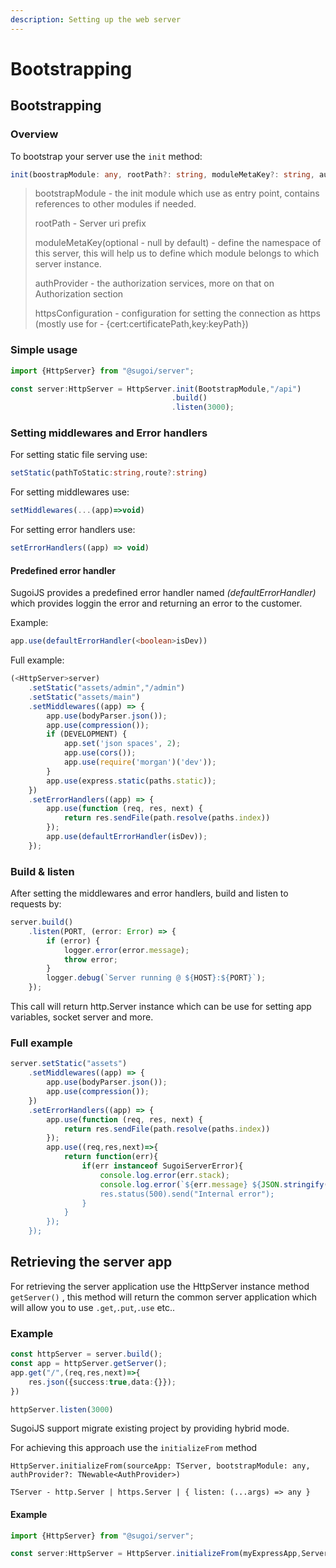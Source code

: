 ```yaml
---
description: Setting up the web server
---
```


# Bootstrapping

## Bootstrapping

### Overview

To bootstrap your server use the `init` method:

```typescript
init(boostrapModule: any, rootPath?: string, moduleMetaKey?: string, authProvider?: AuthProvider,httpsConfiguration:any)
```

> bootstrapModule - the init module which use as entry point, contains references to other modules if needed.
>
> rootPath - Server uri prefix
>
> moduleMetaKey\(optional - null by default\) - define the namespace of this server, this will help us to define which module belongs to which server instance. 
>
> authProvider - the authorization services, more on that on Authorization section
>
> httpsConfiguration -  configuration for setting the connection as https \(mostly use for - {cert:certificatePath,key:keyPath}\)

### Simple usage

```typescript
import {HttpServer} from "@sugoi/server";

const server:HttpServer = HttpServer.init(BootstrapModule,"/api")
                                    .build()
                                    .listen(3000);
```

### Setting middlewares and Error handlers

For setting static file serving use:

```typescript
setStatic(pathToStatic:string,route?:string)
```

For setting middlewares use:

```typescript
setMiddlewares(...(app)=>void)
```

For setting error handlers use:

```typescript
setErrorHandlers((app) => void)
```

#### Predefined error handler

SugoiJS provides a predefined error handler named _\(defaultErrorHandler\)_ which provides loggin the error and returning an error to the customer.

Example:

```typescript
app.use(defaultErrorHandler(<boolean>isDev))
```

Full example:

```typescript
(<HttpServer>server)
    .setStatic("assets/admin","/admin")
    .setStatic("assets/main")
    .setMiddlewares((app) => {
        app.use(bodyParser.json());
        app.use(compression());
        if (DEVELOPMENT) {
            app.set('json spaces', 2);
            app.use(cors());
            app.use(require('morgan')('dev'));
        }
        app.use(express.static(paths.static));
    })
    .setErrorHandlers((app) => {
        app.use(function (req, res, next) {
            return res.sendFile(path.resolve(paths.index))
        });
        app.use(defaultErrorHandler(isDev));
    });
```

#### 

### Build & listen

After setting the middlewares and error handlers, build and listen to requests by:

```typescript
server.build()
    .listen(PORT, (error: Error) => {
        if (error) {
            logger.error(error.message);
            throw error;
        }
        logger.debug(`Server running @ ${HOST}:${PORT}`);
    });
```

This call will return http.Server instance which can be use for setting app variables, socket server and more.

### Full example

```typescript
server.setStatic("assets")
    .setMiddlewares((app) => {
        app.use(bodyParser.json());
        app.use(compression());
    })
    .setErrorHandlers((app) => {
        app.use(function (req, res, next) {
            return res.sendFile(path.resolve(paths.index))
        });
        app.use((req,res,next)=>{
            return function(err){
                if(err instanceof SugoiServerError){
                    console.log.error(err.stack);
                    console.log.error(`${err.message} ${JSON.stringify(err.data)});
                    res.status(500).send("Internal error");
                }
            }
        });
    });
```

## Retrieving the server app

For retrieving the server application use the HttpServer instance method `getServer()` , this method will return the common server application which will allow you to use `.get`,`.put`,`.use` etc..

### Example

```typescript
const httpServer = server.build();
const app = httpServer.getServer();
app.get("/",(req,res,next)=>{
    res.json({success:true,data:{}});
})

httpServer.listen(3000)
```

SugoiJS support migrate existing project by providing hybrid mode.

For achieving this approach use the `initializeFrom` method

`HttpServer.initializeFrom(sourceApp: TServer, bootstrapModule: any, authProvider?: TNewable<AuthProvider>)`

`TServer - http.Server | https.Server | { listen: (...args) => any }`

#### Example

```typescript
import {HttpServer} from "@sugoi/server";

const server:HttpServer = HttpServer.initializeFrom(myExpressApp,ServerModule);
```

### 

